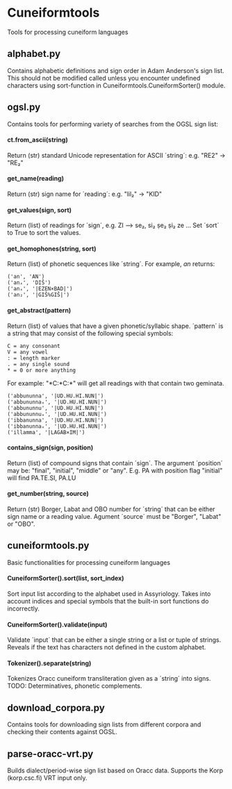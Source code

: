# Cuneiformtools
Tools for processing cuneiform languages

## alphabet.py

Contains alphabetic definitions and sign order in Adam Anderson's sign list. This should not be modified called unless you encounter undefined characters using sort-function in Cuneiformtools.CuneiformSorter() module.

## ogsl.py

Contains tools for performing variety of searches from the OGSL sign list:

#### ct.from_ascii(string)
Return (str) standard Unicode representation for ASCII ´string´: e.g. "RE2" -> "RE₂"

#### get_name(reading)
Return (str) sign name for ´reading´: e.g. "lil₂" -> "KID"
    
#### get_values(sign, sort)
Return (list) of readings for ´sign´, e.g. ZI --> se₂, si₂ ṣe₂ ṣi₂ ze ... Set ´sort´ to True to sort the values.

#### get_homophones(string, sort)              
Return (list) of phonetic sequences like ´string´. For example, *an* returns:

    ('an', 'AN')
    ('anₓ', 'DIŠ')
    ('anₓ', '|EZEN×BAD|')
    ('an₂', '|GIŠ%GIŠ|')

#### get_abstract(pattern)              
Return (list) of values that have a given phonetic/syllabic shape. ´pattern´ is a string that may consist of the following special symbols:

    C = any consonant
    V = any vowel
    : = length marker
    . = any single sound
    * = 0 or more anything

For example: "\*C:\*C:\*" will get all readings with that contain two geminata.

    ('abbununna', '|UD.HU.HI.NUN|')
    ('abbununnaₓ', '|UD.HU.HI.NUN|')
    ('abbununnu', '|UD.HU.HI.NUN|')
    ('abbununnuₓ', '|UD.HU.HI.NUN|')
    ('ibbanunna', '|UD.HU.HI.NUN|')
    ('ibbanunnaₓ', '|UD.HU.HI.NUN|')
    ('illamma', '|LAGAB×IM|')

#### contains_sign(sign, position)   
Return (list) of compound signs that contain ´sign´. The argument ´position´ may be: "final", "initial", "middle" or "any". E.g. PA with position flag "initial" will find PA.TE.SI, PA.LU
    
#### get_number(string, source)        
Return (str) Borger, Labat and OBO number for ´string´ that can be either sign name or a reading value. Agument ´source´ must be "Borger", "Labat" or "OBO".

## cuneiformtools.py

Basic functionalities for processing cuneiform languages

#### CuneiformSorter().sort(list, sort_index)
Sort input list according to the alphabet used in Assyriology. Takes into account indices and special symbols that the built-in sort functions do incorrectly.

#### CuneiformSorter().validate(input)
Validate ´input´ that can be either a single string or a list or tuple of strings. Reveals if the text has characters not defined in the custom alphabet.

#### Tokenizer().separate(string)
Tokenizes Oracc cuneiform transliteration given as a ´string´ into signs. TODO: Determinatives, phonetic complements.

## download_corpora.py

Contains tools for downloading sign lists from different corpora and checking their contents against OGSL.

## parse-oracc-vrt.py

Builds dialect/period-wise sign list based on Oracc data. Supports the Korp (korp.csc.fi) VRT input only.

